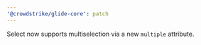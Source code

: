 ```yaml
---
'@crowdstrike/glide-core': patch
---
```


Select now supports multiselection via a new `multiple` attribute.
